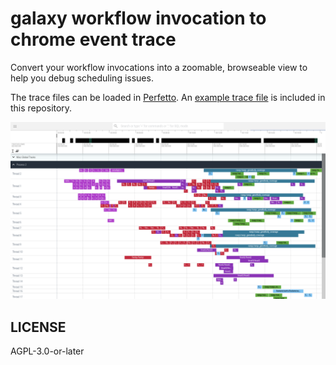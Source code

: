 # galaxy workflow invocation to chrome event trace

Convert your workflow invocations into a zoomable, browseable view to help you debug scheduling issues. 

The trace files can be loaded in [Perfetto](https://ui.perfetto.dev/). An [example trace file](trace-3ea263bb1a48ea14.json) is included in this repository.

![image of a trace visualised with multiple processes showing different tools running in different 'threads'](screenshot.png)

## LICENSE

AGPL-3.0-or-later
